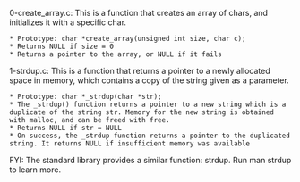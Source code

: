 0-create_array.c: This is a function that creates an array of chars, and initializes it with a specific char.

	* Prototype: char *create_array(unsigned int size, char c);
	* Returns NULL if size = 0
	* Returns a pointer to the array, or NULL if it fails

1-strdup.c: This is a function that returns a pointer to a newly allocated space in memory, which contains a copy of the string given as a parameter.

	* Prototype: char *_strdup(char *str);
	* The _strdup() function returns a pointer to a new string which is a duplicate of the string str. Memory for the new string is obtained with malloc, and can be freed with free.
	* Returns NULL if str = NULL
	* On success, the _strdup function returns a pointer to the duplicated string. It returns NULL if insufficient memory was available
FYI: The standard library provides a similar function: strdup. Run man strdup to learn more.
